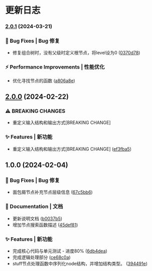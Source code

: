 # 更新日志



### [2.0.1](https://github.com/lpreterite/navi-maker/compare/2.0.0...2.0.1) (2024-03-21)


### 🐛 Bug Fixes | Bug 修复

* 修复组合树时，没有父级时定义根节点，将level设为0 ([0370d78](https://github.com/lpreterite/navi-maker/commit/0370d78b9cc8ce42e7a248dd28bdb2280619c709))


### ⚡ Performance Improvements | 性能优化

* 优化寻找节点的函数 ([a806a8e](https://github.com/lpreterite/navi-maker/commit/a806a8ec92edcc59636d90d2a5bfcda766502406))

## [2.0.0](https://github.com/lpreterite/navi-maker/compare/1.0.0...2.0.0) (2024-02-22)


### ⚠ BREAKING CHANGES

* 重定义输入结构和输出方式[BREAKING CHANGE]

### ✨ Features | 新功能

* 重定义输入结构和输出方式[BREAKING CHANGE] ([ef3fba5](https://github.com/lpreterite/navi-maker/commit/ef3fba5a6143680dfbd5d16a546ac292a8171b0e))

## 1.0.0 (2024-02-04)


### 🐛 Bug Fixes | Bug 修复

* 面包屑节点补充节点层级信息 ([67c5bb6](https://github.com/lpreterite/navi-maker/commit/67c5bb6d372d439f9e98845afb934c7e25d2cff7))


### 📝 Documentation | 文档

* 更新说明文档 ([b0037b5](https://github.com/lpreterite/navi-maker/commit/b0037b5f2aca9a127d0002a21a8f33210549a635))
* 增加节点搜索函数描述 ([45def81](https://github.com/lpreterite/navi-maker/commit/45def815134e7186fedbaa2d6932c72d936ac238))


### ✨ Features | 新功能

* 完成核心代码与单元测试 - 进度80% ([6db4dea](https://github.com/lpreterite/navi-maker/commit/6db4deafb671b9469ee16b4016b1ca7c962d5191))
* 完成逻辑处理部分 ([ce68c0a](https://github.com/lpreterite/navi-maker/commit/ce68c0aa6adce9123cbc44702c5a822f1ad5c69c))
* stuff节点处理函数中序列化node结构，并增加结构类型。 ([394491e](https://github.com/lpreterite/navi-maker/commit/394491ec03ec9625b9a8ba54ae9e74dd8d891a21))
